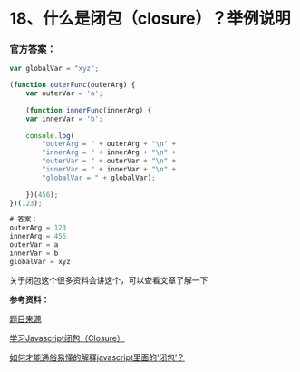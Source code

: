 # 18、什么是闭包（closure）？举例说明

### 官方答案：

```js
var globalVar = "xyz";

(function outerFunc(outerArg) {
    var outerVar = 'a';
    
    (function innerFunc(innerArg) {
    var innerVar = 'b';
    
    console.log(
        "outerArg = " + outerArg + "\n" +
        "innerArg = " + innerArg + "\n" +
        "outerVar = " + outerVar + "\n" +
        "innerVar = " + innerVar + "\n" +
        "globalVar = " + globalVar);
    
    })(456);
})(123);

# 答案：
outerArg = 123
innerArg = 456
outerVar = a
innerVar = b
globalVar = xyz
```

关于闭包这个很多资料会讲这个，可以查看文章了解一下


**参考资料：**

[题目来源](https://www.toptal.com/javascript/interview-questions)

[学习Javascript闭包（Closure）](http://www.ruanyifeng.com/blog/2009/08/learning_javascript_closures.html)

[如何才能通俗易懂的解释javascript里面的‘闭包’？](https://www.zhihu.com/question/34547104)